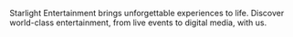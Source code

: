 Starlight Entertainment brings unforgettable experiences to life. Discover world-class entertainment, from live events to digital media, with us.
